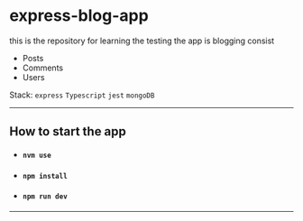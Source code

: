 # express-blog-app

this is the repository for learning the testing
the app is blogging consist

- Posts
- Comments
- Users

Stack: `express` `Typescript` `jest` `mongoDB`

---

## How to start the app

- #### `nvm use`

- #### `npm install`

- #### `npm run dev`

---

